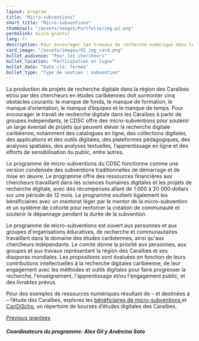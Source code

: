 ```yaml
---
layout: program
title: "Micro-subventions"
short_title: "Micro-subventions"
thumbnail: "/assets/images/Portfolio/img-p2.png"
permalink: micro-grants/
lang: fr
description: Pour encourager les travaux de recherche numérique dans les Caraïbes par des groupes indépendants, le CDSC propose des microsubventions pour soutenir un large éventail de projets susceptibles de promouvoir la recherche numérique dans les Caraïbes.
card_image: "/assets/images/02_img_card.png"
bullet_audience: "Pour les chercheurs"
bullet_location: "Participation en ligne"
bullet_date: "Date clé: fermée"
bullet_type: "Type de soutien : subvention"
---
```


<!--
<div class="project-demo-btn">
        <a class="btn project-btn" href="{{site.baseurl}}/microgrant-recipients-2023/">Premiados 2023</a>
        <a class="btn project-btn" href="{{site.baseurl}}/micro-grants/cfp2024/">Llamado 2024-25</a>
    </div>
<hr>
<br> -->

<div class="portfolio-details">
<p>La production de projets de recherche digitale dans la région des Caraïbes et/ou par des chercheurs en études caribéennes doit surmonter cinq obstacles courants: le manque de fonds, le manque de formation, le manque d’orientation, le manque d’équipes et le manque de temps. Pour encourager le travail de recherche digitale dans les Caraïbes à partir de groupes indépendants, le CDSC offre des micro-subventions pour soutenir un large éventail de projets qui peuvent élever la recherche digitale caribéenne, notamment des catalogues en ligne, des collections digitales, des applications et des outils digitales, des plateformes pédagogiques, des analyses spatiales, des analyses textuelles, l’apprentissage en ligne et des efforts de sensibilisation du public, entre autres.</p>
<p>Le programme de micro-subventions du CDSC fonctionne comme une version condensée des subventions traditionnelles de démarrage et de mise en œuvre. Le programme offre des ressources financières aux chercheurs travaillant dans les sciences humaines digitales et les projets de recherche digitale, avec des récompenses allant de 1 000 à 20 000 dollars sur une période de 12 mois. Le programme soutient également les bénéficiaires avec un mentorat léger par le mentor de la micro-subvention et un système de cohorte pour renforcer la création de communauté et soutenir le dépannage pendant la durée de la subvention.</p>
<p>Le programme de micro-subventions est ouvert aux personnes et aux groupes d'organisations éducatives, de recherche et communautaires travaillant dans le domaine des études caribéennes, ainsi qu'aux chercheurs indépendants. Le comité donne la priorité aux personnes, aux groupes et aux travaux représentant la région des Caraïbes et ses diasporas mondiales. Les propositions sont évaluées en fonction de leurs contributions intellectuelles à la recherche digitales caribéenne, de leur engagement avec les méthodes et outils digitales pour faire progresser la recherche, l'enseignement, l'apprentissage et/ou l'engagement public, et des livrables prévus. </p>
<!-- <p>Pour plus d'informations sur l'éligibilité et les conditions de candidature, visitez notre <a href="/_micro-grants/cfp2024.es.html" target="_blank">appel à propositions</a>.</p> -->
<p>Pour des exemples de ressources numériques résultant de – et destinées à – l’étude des Caraïbes, explorez les <a href="{{site.baseurl}}/grantees-microgrants/">bénéficiaires de micro-subventions </a><!--(link a beneficiarios)--> et <a href="https://thecaribbeandigital.org/caridischo/" target="_blank">CariDiScho</a>, un répertoire de bourses d’études digitales des Caraïbes.</p>
 <div class="project-demo-btn">
        <a class="btn project-btn" href="{{site.baseurl}}/grantees-microgrants/">Previous grantees</a>
    </div>

<div><h5>Coordinateurs du programme: Alex Gil y Andreína Soto</h5></div>

</div>
